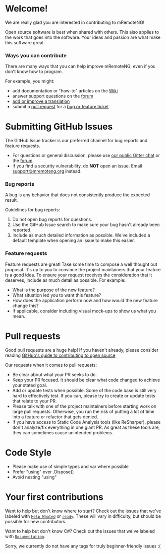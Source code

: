 # Welcome!

We are really glad you are interested in contributing to mRemoteNG!

Open source software is best when shared with others. This also applies to the work that goes into the software. Your ideas and passion are what make this software great.


### Ways you can contribute
There are many ways that you can help improve mRemoteNG, even if you don't know how to program.

For example, you might:
- add documentation or "how-to" articles on the [Wiki](https://github.com/mRemoteNG/mRemoteNG/wiki)
- answer support questions on the [forum](http://forum.mremoteng.org)
- [add or improve a translation](https://github.com/mRemoteNG/mRemoteNG/wiki/How-to-Help-Translating-mRemoteNG)
- submit a [pull request](https://github.com/mRemoteNG/mRemoteNG/pulls) for a [bug or feature ticket](https://github.com/mRemoteNG/mRemoteNG/issues)


# Submitting GitHub Issues
The GitHub Issue tracker is our preferred channel for bug reports and feature requests.
- For questions or general discussion, please use [our public Gitter chat](https://gitter.im/mRemoteNG/PublicChat) or the [forum](http://forum.mremoteng.org).
- If you find a security vulnerability, do **NOT** open an issue. Email support@mremoteng.org instead.

### Bug reports
A bug is any behavior that does not consistently produce the expected result.

Guidelines for bug reports:
1. Do not open bug reports for questions.
1. Use the GitHub Issue search to make sure your bug hasn't already been reported.
1. Include as much detailed information as possible. We've included a default template when opening an issue to make this easier.

### Feature requests
Feature requests are great! Take some time to compose a well thought out proposal. It's up to you to convince the project maintainers that your feature is a good idea. To ensure your request receives the consideration that it deserves, include as much detail as possible. For example:
- What is the purpose of the new feature?
- What situation led you to want this feature?
- How does the application perform now and how would the new feature change this?
- If applicable, consider including visual mock-ups to show us what you mean.

# Pull requests
Good pull requests are a huge help! If you haven't already, please consider reading [GitHub's guide to contributing to open source](https://guides.github.com/activities/contributing-to-open-source/)

Our requests when it comes to pull requests:
- Be clear about what your PR seeks to do.
- Keep your PR focused. It should be clear what code changed to achieve your stated goal.
- Add or update tests when possible. Some of the code base is still very hard to effectively test. If you can, please try to create or update tests that relate to your PR.
- Please talk with one of the project maintainers before starting work on large pull requests. Otherwise, you run the risk of putting a lot of time into a feature or refactor that gets denied.
- If you have access to Static Code Analysis tools (like ReSharper), please don't analyze/fix everything in one giant PR. As great as these tools are, they can sometimes cause unintended problems.

# Code Style
- Please make use of simple types and var where possible
- Prefer "using" over .Dispose()
- Avoid nesting "using"

# Your first contributions
Want to help but don't know where to start? Check out the issues that we've labeled with [`Help Wanted`](https://github.com/mRemoteNG/mRemoteNG/issues?q=is%3Aissue+is%3Aopen+label%3A%22Help+Wanted%22) or [`ready`](https://github.com/mRemoteNG/mRemoteNG/issues?utf8=%E2%9C%93&q=is%3Aissue%20is%3Aopen%20label%3A%22ready%22). These will vary in difficulty, but should be possible for new contributors.

Want to help but don't know C#? Check out the issues that we've labeled with [`Documentation`](https://github.com/mRemoteNG/mRemoteNG/labels/Documentation).

Sorry, we currently do not have any tags for truly beginner-friendly issues :(
